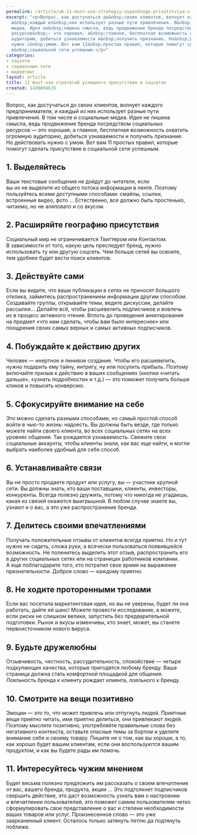 ```yaml
---
permalink: /article/u6-11-must-use-strategiy-uspeshnogo-prisutstviya-v-socsetyah
excerpt: "<p>Вопрос, как достучаться до&nbsp;своих клиентов, волнует каждого предпринимателя,
  и&nbsp;каждый из&nbsp;них использует разные пути привлечения. В&nbsp;том числе и&nbsp;социальные
  медиа. Идея не&nbsp;лишена смысла, ведь продвижение бренда посредством социальных
  ресурсов&nbsp;— это хорошая, а&nbsp;главное, бесплатная возможность охватить огромную
  аудиторию, добиться узнаваемости и&nbsp;получить признание. Но&nbsp;действовать
  нужно с&nbsp;умом. Вот вам 11&nbsp;простых правил, которые помогут сделать присутствие
  в&nbsp;социальной сети успешным.</p>"
categories:
- соцсети
- социальные сети
- маркетинг
layout: article
title: 11 must-use стратегий успешного присутствия в соцсетях
created: 1430894635
---
```

<p>Вопрос, как достучаться до&nbsp;своих клиентов, волнует каждого предпринимателя, и&nbsp;каждый из&nbsp;них использует разные пути привлечения. В&nbsp;том числе и&nbsp;социальные медиа. Идея не&nbsp;лишена смысла, ведь продвижение бренда посредством социальных ресурсов&nbsp;— это хорошая, а&nbsp;главное, бесплатная возможность охватить огромную аудиторию, добиться узнаваемости и&nbsp;получить признание. Но&nbsp;действовать нужно с&nbsp;умом. Вот вам 11&nbsp;простых правил, которые помогут сделать присутствие в&nbsp;социальной сети успешным.</p>
<h2>1. Выделяйтесь</h2>
<p>Ваши текстовые сообщения не&nbsp;дойдут до&nbsp;читателя, если вы&nbsp;их&nbsp;не&nbsp;выделите из&nbsp;общего потока информации в&nbsp;ленте. Поэтому пользуйтесь всеми доступными способами: смайлы, ссылки, встроенные видео, фото ... Естественно, все должно быть простенько, читаемо, но&nbsp;не&nbsp;аляповато и&nbsp;со&nbsp;вкусом.</p>
<h2>2. Расширяйте географию присутствия</h2>
<p>Социальный мир не&nbsp;ограничивается Твиттером или Контактом. В&nbsp;зависимости от&nbsp;того, какую цель преследует бренд, нужно использовать ту&nbsp;или другую соцсеть. Чем больше сетей вы&nbsp;освоите, тем удобнее будет вести поиск клиентов.</p>
<h2>3. Действуйте сами</h2>
<p>Если вы&nbsp;видите, что ваши публикации в&nbsp;сетях не&nbsp;приносят большого отклика, займитесь распространением информации другим способом. Создавайте группы, открывайте темы, ведите дискуссии, делайте рассылки... Делайте всё, чтобы расшевелить подписчиков и&nbsp;вовлечь их&nbsp;в&nbsp;процесс активного чтения. Вплоть до&nbsp;проведения анкетирования на&nbsp;предмет «что нам сделать, чтобы вам было интереснее» или поощрения своих самых верных и&nbsp;самых активных подписчиков.</p>
<h2>4. Побуждайте к&nbsp;действию других</h2>
<p>Человек&nbsp;— инертное и&nbsp;ленивое создание. Чтобы его расшевелить, нужно подарить ему тайну, интригу, ну&nbsp;или посулить прибыль. Поэтому включайте призыв к&nbsp;действию в&nbsp;ваших сообщениях (кнопки «читать дальше», «узнать подробности» и&nbsp;т.д.)&nbsp;— это поможет получить больше кликов и&nbsp;повысить конверсию.</p>
<h2>5. Сфокусируйте внимание на&nbsp;себе</h2>
<p>Это можно сделать разными способами, но&nbsp;самый простой способ войти в&nbsp;чью-то жизнь: надоесть. Вы&nbsp;должны быть везде, где только можете найти своего клиента, во&nbsp;всех социальных сетях на&nbsp;всех уровнях общения. Так рождается узнаваемость. Свяжите свои социальные аккаунты, чтобы клиенты знали, как вас еще найти, и&nbsp;могли выбрать наиболее удобный для себя способ.</p>
<h2>6. Устанавливайте связи</h2>
<p>Вы&nbsp;не&nbsp;просто продаете продукт или услугу, вы&nbsp;— участник крупной сети. Вы&nbsp;должны знать, кто ваши поставщики, клиенты, инвесторы, конкуренты. Всегда полезно дружить, потому что никогда не&nbsp;угадаешь, какая из&nbsp;связей окажется выигрышной. В&nbsp;любом случае знаете&nbsp;вы, узнают и&nbsp;о&nbsp;вас, а&nbsp;это уже распространение бренда.</p>
<h2>7. Делитесь своими впечатлениями</h2>
<p>Получать положительные отзывы от&nbsp;клиентов всегда приятно. Но&nbsp;и&nbsp;тут нужно не&nbsp;сидеть, сложа руки, а&nbsp;всячески пользоваться появившейся возможность. Не&nbsp;поленитесь выделить этот отзыв, распространить его в&nbsp;других социальных сетях или на&nbsp;страницах работников компании. А&nbsp;еще поблагодарите того, кто потратил свое время на&nbsp;выражение признательности. Доброе слово&nbsp;— каждому приятно.</p>
<h2>8. Не&nbsp;ходите проторенными тропами</h2>
<p>Если вас посетила маркетинговая идея, но&nbsp;вы&nbsp;не&nbsp;уверены, будет&nbsp;ли она работать, дайте ей&nbsp;шанс! Можете провести исследование, а&nbsp;можете, если риски не&nbsp;слишком велики, запустить без предварительной подготовки. Рынок и&nbsp;вкусы изменчивы, кто знает, может, вы&nbsp;станете первоисточником нового вируса. </p>
<h2>9. Будьте дружелюбны</h2>
<p>Отзывчивость, честность, рассудительность, спокойствие&nbsp;— четыре подкупающих качества, которые пригодятся любому бренду. Ваша страница должна стать комфортной площадкой для общения. Лояльность бренда к&nbsp;клиенту рождает клиента, лояльного к&nbsp;бренду.</p>
<h2>10. Смотрите на&nbsp;вещи позитивно</h2>
<p>Эмоции&nbsp;— это&nbsp;то, что может привлечь или отпугнуть людей. Приятные вещи приятно читать, ими приятно делиться, они привлекают людей. Поэтому мыслите позитивно, употребляйте правильные слова без негативного контекста, оставьте опасные темы за&nbsp;бортом и&nbsp;уделите внимание себе и&nbsp;своему товару. Пишите не&nbsp;о&nbsp;том, как вы&nbsp;хороши, а&nbsp;то, как хорошо будет вашим клиентам, если они воспользуются вашим продуктом, и&nbsp;как вы&nbsp;будете рады им&nbsp;помочь.</p>
<h2>11. Интересуйтесь чужим мнением</h2>
<p>Будет весьма полезно предложить им&nbsp;рассказать о&nbsp;своем впечатление от&nbsp;вас, вашего бренда, продукта, акции ... Это подтолкнет подписчиков свершить действие, это даст возможность узнать вам о&nbsp;настроении и&nbsp;впечатлении пользователей, это поможет самим пользователям четко сформулировать свое представление о&nbsp;вас и&nbsp;степени необходимости ваших товаров или услуг. Произнесенное слово&nbsp;— это уже заарканенный клиент. Осталось только затянуть петлю да&nbsp;подтянуть поближе.</p>
